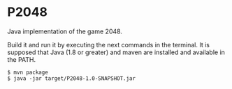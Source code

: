 # P2048

Java implementation of the game 2048.

Build it and run it by executing the next commands in the terminal. It is supposed that Java (1.8 or greater) and maven are installed and available in the PATH.
```shell
$ mvn package
$ java -jar target/P2048-1.0-SNAPSHOT.jar
```
